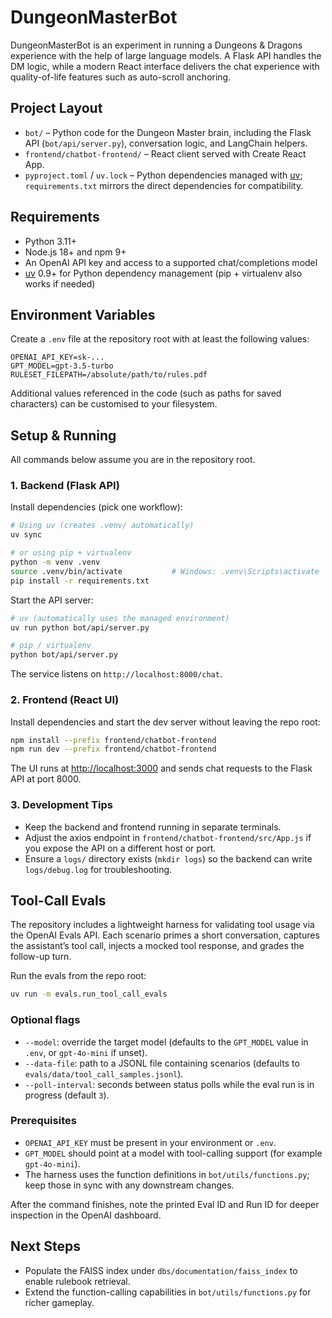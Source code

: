# DungeonMasterBot

DungeonMasterBot is an experiment in running a Dungeons & Dragons experience with the help of large language models. A Flask API handles the DM logic, while a modern React interface delivers the chat experience with quality-of-life features such as auto-scroll anchoring.

## Project Layout

- `bot/` – Python code for the Dungeon Master brain, including the Flask API (`bot/api/server.py`), conversation logic, and LangChain helpers.
- `frontend/chatbot-frontend/` – React client served with Create React App.
- `pyproject.toml` / `uv.lock` – Python dependencies managed with [uv](https://github.com/astral-sh/uv); `requirements.txt` mirrors the direct dependencies for compatibility.

## Requirements

- Python 3.11+
- Node.js 18+ and npm 9+
- An OpenAI API key and access to a supported chat/completions model
- [uv](https://github.com/astral-sh/uv) 0.9+ for Python dependency management (pip + virtualenv also works if needed)

## Environment Variables

Create a `.env` file at the repository root with at least the following values:

```
OPENAI_API_KEY=sk-...
GPT_MODEL=gpt-3.5-turbo
RULESET_FILEPATH=/absolute/path/to/rules.pdf
```

Additional values referenced in the code (such as paths for saved characters) can be customised to your filesystem.

## Setup & Running

All commands below assume you are in the repository root.

### 1. Backend (Flask API)

Install dependencies (pick one workflow):

```bash
# Using uv (creates .venv/ automatically)
uv sync

# or using pip + virtualenv
python -m venv .venv
source .venv/bin/activate           # Windows: .venv\Scripts\activate
pip install -r requirements.txt
```

Start the API server:

```bash
# uv (automatically uses the managed environment)
uv run python bot/api/server.py

# pip / virtualenv
python bot/api/server.py
```

The service listens on `http://localhost:8000/chat`.

### 2. Frontend (React UI)

Install dependencies and start the dev server without leaving the repo root:

```bash
npm install --prefix frontend/chatbot-frontend
npm run dev --prefix frontend/chatbot-frontend
```

The UI runs at [http://localhost:3000](http://localhost:3000) and sends chat requests to the Flask API at port 8000.

### 3. Development Tips

- Keep the backend and frontend running in separate terminals.
- Adjust the axios endpoint in `frontend/chatbot-frontend/src/App.js` if you expose the API on a different host or port.
- Ensure a `logs/` directory exists (`mkdir logs`) so the backend can write `logs/debug.log` for troubleshooting.

## Tool-Call Evals

The repository includes a lightweight harness for validating tool usage via the OpenAI Evals API. Each scenario primes a short conversation, captures the assistant’s tool call, injects a mocked tool response, and grades the follow-up turn.

Run the evals from the repo root:

```bash
uv run -m evals.run_tool_call_evals
```

### Optional flags

- `--model`: override the target model (defaults to the `GPT_MODEL` value in `.env`, or `gpt-4o-mini` if unset).
- `--data-file`: path to a JSONL file containing scenarios (defaults to `evals/data/tool_call_samples.jsonl`).
- `--poll-interval`: seconds between status polls while the eval run is in progress (default `3`).

### Prerequisites

- `OPENAI_API_KEY` must be present in your environment or `.env`.
- `GPT_MODEL` should point at a model with tool-calling support (for example `gpt-4o-mini`).
- The harness uses the function definitions in `bot/utils/functions.py`; keep those in sync with any downstream changes.

After the command finishes, note the printed Eval ID and Run ID for deeper inspection in the OpenAI dashboard.

## Next Steps

- Populate the FAISS index under `dbs/documentation/faiss_index` to enable rulebook retrieval.
- Extend the function-calling capabilities in `bot/utils/functions.py` for richer gameplay.
